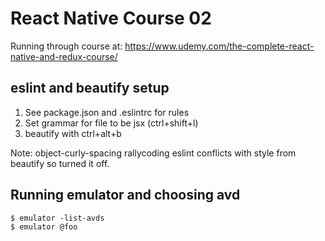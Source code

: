 # React Native Course 02

Running through course at: https://www.udemy.com/the-complete-react-native-and-redux-course/

## eslint and beautify setup

1. See package.json and .eslintrc for rules
2. Set grammar for file to be jsx (ctrl+shift+l)
3. beautify with ctrl+alt+b

Note: object-curly-spacing rallycoding eslint conflicts with style from beautify so turned it off.

## Running emulator and choosing avd


```
$ emulator -list-avds
$ emulator @foo
```

